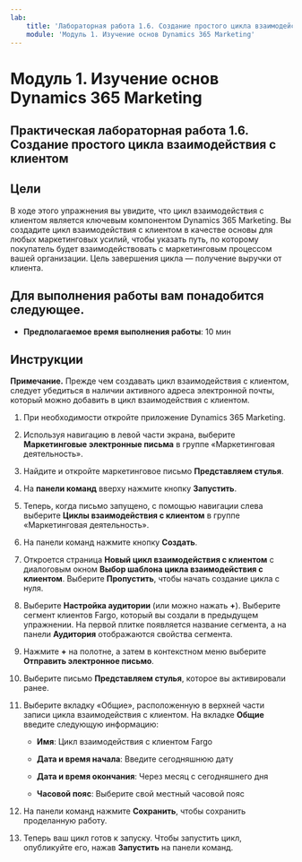 ```yaml
---
lab:
    title: 'Лабораторная работа 1.6. Создание простого цикла взаимодействия с клиентом'
    module: 'Модуль 1. Изучение основ Dynamics 365 Marketing'
---
```


Модуль 1. Изучение основ Dynamics 365 Marketing
========================

## Практическая лабораторная работа 1.6. Создание простого цикла взаимодействия с клиентом

## Цели

В ходе этого упражнения вы увидите, что цикл взаимодействия с клиентом является ключевым компонентом Dynamics 365 Marketing. Вы создадите цикл взаимодействия с клиентом в качестве основы для любых маркетинговых усилий, чтобы указать путь, по которому покупатель будет взаимодействовать с маркетинговым процессом вашей организации. Цель завершения цикла — получение выручки от клиента.

## Для выполнения работы вам понадобится следующее.

  - **Предполагаемое время выполнения работы**: 10 мин

## Инструкции

**Примечание.** Прежде чем создавать цикл взаимодействия с клиентом, следует убедиться в наличии активного адреса электронной почты, который можно добавить в цикл взаимодействия с клиентом. 

1. При необходимости откройте приложение Dynamics 365 Marketing. 

2. Используя навигацию в левой части экрана, выберите **Маркетинговые электронные письма** в группе «Маркетинговая деятельность».

3. Найдите и откройте маркетинговое письмо **Представляем стулья**. 

4. На **панели команд** вверху нажмите кнопку **Запустить**. 

5. Теперь, когда письмо запущено, с помощью навигации слева выберите **Циклы взаимодействия с клиентом** в группе «Маркетинговая деятельность».

6. На панели команд нажмите кнопку **Создать**. 

7. Откроется страница **Новый цикл взаимодействия с клиентом** с диалоговым окном **Выбор шаблона цикла взаимодействия с клиентом**. Выберите **Пропустить**, чтобы начать создание цикла с нуля.

8. Выберите **Настройка аудитории** (или можно нажать **+**). Выберите сегмент клиентов Fargo, который вы создали в предыдущем упражнении. На первой плитке появляется название сегмента, а на панели **Аудитория** отображаются свойства сегмента.

9. Нажмите **+** на полотне, а затем в контекстном меню выберите **Отправить электронное письмо**.

10. Выберите письмо **Представляем стулья**, которое вы активировали ранее. 

11. Выберите вкладку «Общие», расположенную в верхней части записи цикла взаимодействия с клиентом. На вкладке **Общие** введите следующую информацию:

	- **Имя**: Цикл взаимодействия с клиентом Fargo

	- **Дата и время начала**: Введите сегодняшнюю дату

	- **Дата и время окончания**: Через месяц с сегодняшнего дня

	- **Часовой пояс**: Выберите свой местный часовой пояс 

12. На панели команд нажмите **Сохранить**, чтобы сохранить проделанную работу.

13. Теперь ваш цикл готов к запуску. Чтобы запустить цикл, опубликуйте его, нажав **Запустить** на панели команд.
